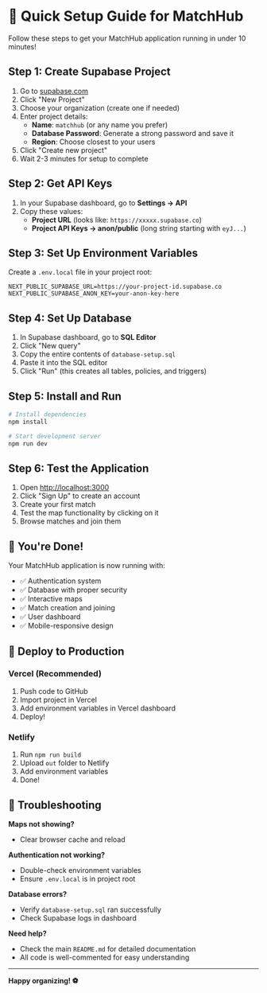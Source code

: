 # 🚀 Quick Setup Guide for MatchHub

Follow these steps to get your MatchHub application running in under 10 minutes!

## Step 1: Create Supabase Project

1. Go to [supabase.com](https://supabase.com)
2. Click "New Project"
3. Choose your organization (create one if needed)
4. Enter project details:
   - **Name**: `matchhub` (or any name you prefer)
   - **Database Password**: Generate a strong password and save it
   - **Region**: Choose closest to your users
5. Click "Create new project"
6. Wait 2-3 minutes for setup to complete

## Step 2: Get API Keys

1. In your Supabase dashboard, go to **Settings → API**
2. Copy these values:
   - **Project URL** (looks like: `https://xxxxx.supabase.co`)
   - **Project API Keys → anon/public** (long string starting with `eyJ...`)

## Step 3: Set Up Environment Variables

Create a `.env.local` file in your project root:

```env
NEXT_PUBLIC_SUPABASE_URL=https://your-project-id.supabase.co
NEXT_PUBLIC_SUPABASE_ANON_KEY=your-anon-key-here
```

## Step 4: Set Up Database

1. In Supabase dashboard, go to **SQL Editor**
2. Click "New query" 
3. Copy the entire contents of `database-setup.sql` 
4. Paste it into the SQL editor
5. Click "Run" (this creates all tables, policies, and triggers)

## Step 5: Install and Run

```bash
# Install dependencies
npm install

# Start development server
npm run dev
```

## Step 6: Test the Application

1. Open [http://localhost:3000](http://localhost:3000)
2. Click "Sign Up" to create an account
3. Create your first match
4. Test the map functionality by clicking on it
5. Browse matches and join them

## 🎉 You're Done!

Your MatchHub application is now running with:
- ✅ Authentication system
- ✅ Database with proper security
- ✅ Interactive maps
- ✅ Match creation and joining
- ✅ User dashboard
- ✅ Mobile-responsive design

## 🚀 Deploy to Production

### Vercel (Recommended)
1. Push code to GitHub
2. Import project in Vercel
3. Add environment variables in Vercel dashboard
4. Deploy!

### Netlify
1. Run `npm run build`
2. Upload `out` folder to Netlify
3. Add environment variables
4. Done!

## 🔧 Troubleshooting

**Maps not showing?**
- Clear browser cache and reload

**Authentication not working?**
- Double-check environment variables
- Ensure `.env.local` is in project root

**Database errors?**
- Verify `database-setup.sql` ran successfully
- Check Supabase logs in dashboard

**Need help?**
- Check the main `README.md` for detailed documentation
- All code is well-commented for easy understanding

---

**Happy organizing! ⚽** 